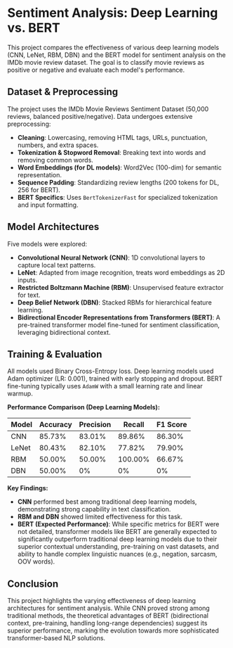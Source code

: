 # Sentiment Analysis: Deep Learning vs. BERT

This project compares the effectiveness of various deep learning models (CNN, LeNet, RBM, DBN) and the BERT model for sentiment analysis on the IMDb movie review dataset. The goal is to classify movie reviews as positive or negative and evaluate each model's performance.

## Dataset & Preprocessing

The project uses the IMDb Movie Reviews Sentiment Dataset (50,000 reviews, balanced positive/negative). Data undergoes extensive preprocessing:

*   **Cleaning**: Lowercasing, removing HTML tags, URLs, punctuation, numbers, and extra spaces.
*   **Tokenization & Stopword Removal**: Breaking text into words and removing common words.
*   **Word Embeddings (for DL models)**: Word2Vec (100-dim) for semantic representation.
*   **Sequence Padding**: Standardizing review lengths (200 tokens for DL, 256 for BERT).
*   **BERT Specifics**: Uses `BertTokenizerFast` for specialized tokenization and input formatting.

## Model Architectures

Five models were explored:

*   **Convolutional Neural Network (CNN)**: 1D convolutional layers to capture local text patterns.
*   **LeNet**: Adapted from image recognition, treats word embeddings as 2D inputs.
*   **Restricted Boltzmann Machine (RBM)**: Unsupervised feature extractor for text.
*   **Deep Belief Network (DBN)**: Stacked RBMs for hierarchical feature learning.
*   **Bidirectional Encoder Representations from Transformers (BERT)**: A pre-trained transformer model fine-tuned for sentiment classification, leveraging bidirectional context.

## Training & Evaluation

All models used Binary Cross-Entropy loss. Deep learning models used Adam optimizer (LR: 0.001), trained with early stopping and dropout. BERT fine-tuning typically uses `AdamW` with a small learning rate and linear warmup.

**Performance Comparison (Deep Learning Models):**

| Model | Accuracy | Precision | Recall | F1 Score |
|-------|----------|-----------|--------|----------|
| CNN   | 85.73%   | 83.01%    | 89.86% | 86.30%   |
| LeNet | 80.43%   | 82.10%    | 77.82% | 79.90%   |
| RBM   | 50.00%   | 50.00%    | 100.00%| 66.67%   |
| DBN   | 50.00%   | 0%        | 0%     | 0%       |

**Key Findings:**

*   **CNN** performed best among traditional deep learning models, demonstrating strong capability in text classification.
*   **RBM and DBN** showed limited effectiveness for this task.
*   **BERT (Expected Performance)**: While specific metrics for BERT were not detailed, transformer models like BERT are generally expected to significantly outperform traditional deep learning models due to their superior contextual understanding, pre-training on vast datasets, and ability to handle complex linguistic nuances (e.g., negation, sarcasm, OOV words).

## Conclusion

This project highlights the varying effectiveness of deep learning architectures for sentiment analysis. While CNN proved strong among traditional methods, the theoretical advantages of BERT (bidirectional context, pre-training, handling long-range dependencies) suggest its superior performance, marking the evolution towards more sophisticated transformer-based NLP solutions.


